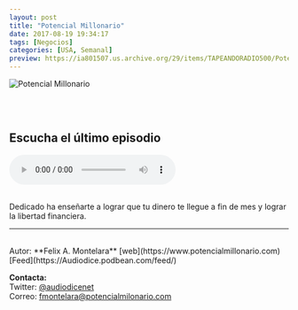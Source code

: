 ```yaml
---
layout: post
title: "Potencial Millonario"
date: 2017-08-19 19:34:17
tags: [Negocios]
categories: [USA, Semanal]
preview: https://ia801507.us.archive.org/29/items/TAPEANDORADIO500/Potencialmillonario300-%20Felix%20Montelara.jpg
---
```


![Potencial Millonario](https://ia801507.us.archive.org/29/items/TAPEANDORADIO500/Potencialmillonario500-%20Felix%20Montelara.jpg)

<br/>
<br/>

## Escucha el último episodio

<!--reproductor-feed=https://Audiodice.podbean.com/feed/-->
<!--reproductor-start-->
<audio id="audio" preload="auto" controls="" src="http://AudioDice.podbean.com/mf/feed/6353jx/Ep_207.mp3"></audio>
<!--reproductor-end-->

<br/>  
Dedicado ha enseñarte a lograr que tu dinero te llegue a fin de mes y lograr la libertad financiera.

_ _ _

<br>
Autor: **Felix A. Montelara**  
[web](https://www.potencialmillonario.com)  
[Feed](https://Audiodice.podbean.com/feed/)  


**Contacta:**  
Twitter: [@audiodicenet](https://twitter.com/audiodicenet)  
Correo: [fmontelara@potencialmilonario.com](mailto:fmontelara@potencialmilonario.com)  

